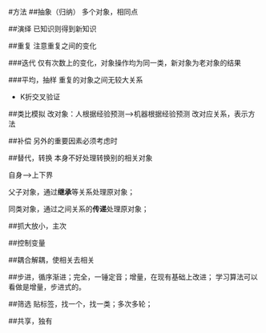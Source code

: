 #方法
##抽象（归纳）
多个对象，相同点

##演绎
已知识则得到新知识

##重复
注意重复之间的变化

###迭代
仅有次数上的变化，对象操作均为同一类，新对象为老对象的结果

###平均，抽样
重复的对象之间无较大关系

* K折交叉验证


##类比模拟
改对象：人根据经验预测-->机器根据经验预测
改对应关系，表示方法

##补偿
另外的重要因素必须考虑时

##替代，转换
本身不好处理转换别的相关对象

自身-->上下界

父子对象，通过**继承**等关系处理原对象；

同类对象，通过之间关系的**传递**处理原对象；

##抓大放小，主次

##控制变量

##耦合解耦，使相关去相关

##步进，循序渐进；完全，一锤定音；增量，在现有基础上改进；
学习算法可以看做是增量，步进式的。

##筛选
贴标签，找一个，找一类；多次多轮；

##共享，独有
